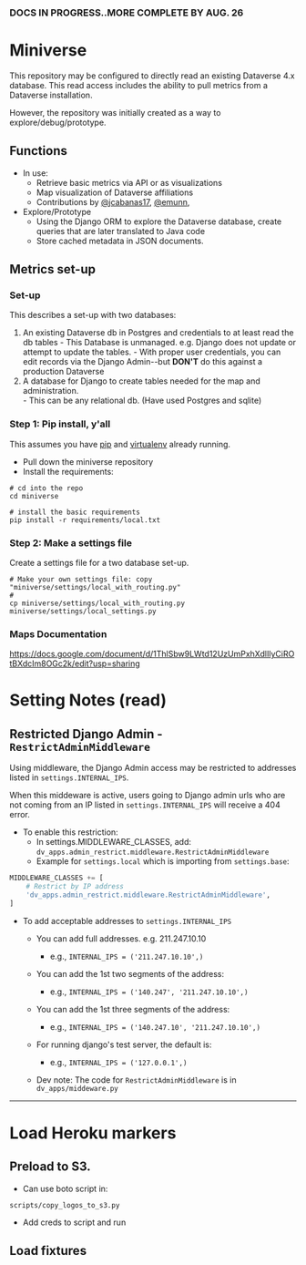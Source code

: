 ### __DOCS IN PROGRESS..MORE COMPLETE BY AUG. 26__

# Miniverse

This repository may be configured to directly read an existing Dataverse 4.x database.
This read access includes the ability to pull metrics from a Dataverse installation.  

However, the repository was initially created as a way to explore/debug/prototype.

## Functions

- In use:
  - Retrieve basic metrics via API or as visualizations
  - Map visualization of Dataverse affiliations
  - Contributions by [@jcabanas17](https://github.com/jcabanas17), [@emunn](https://github.com/emunn),
- Explore/Prototype
  - Using the Django ORM to explore the Dataverse database, create queries that are later translated to Java code
  - Store cached metadata in JSON documents.   


## Metrics set-up


### Set-up

This describes a set-up with two databases:
  1. An existing Dataverse db in Postgres and credentials to at least read the db tables
    - This Database is unmanaged.  e.g. Django does not update or attempt to update the tables.
    - With proper user credentials, you can edit records via the Django Admin--but **DON'T** do this against a production Dataverse
  2. A database for Django to create tables needed for the map and administration.  
    - This can be any relational db.  (Have used Postgres and sqlite)


### Step 1: Pip install, y'all

This assumes you have [pip](https://pip.pypa.io/en/stable/installing/) and [virtualenv](https://virtualenv.pypa.io/en/stable/installation/) already running.

- Pull down the miniverse repository
- Install the requirements:

```
# cd into the repo
cd miniverse

# install the basic requirements
pip install -r requirements/local.txt
```

### Step 2: Make a settings file

Create a settings file for a two database set-up.

```
# Make your own settings file: copy "miniverse/settings/local_with_routing.py"
#
cp miniverse/settings/local_with_routing.py miniverse/settings/local_settings.py

```



### Maps Documentation

https://docs.google.com/document/d/1ThlSbw9LWtd12UzUmPxhXdlIlyCiROtBXdcIm8OGc2k/edit?usp=sharing


# Setting Notes (read)

## Restricted Django Admin - ```RestrictAdminMiddleware```

Using middleware, the Django Admin access may be restricted to addresses listed in ```settings.INTERNAL_IPS```.

When this middeware is active, users going to Django admin urls who are not coming from an IP listed in ```settings.INTERNAL_IPS``` will receive a 404 error.

- To enable this restriction:
    - In settings.MIDDLEWARE_CLASSES, add: ```dv_apps.admin_restrict.middleware.RestrictAdminMiddleware```
    - Example for ```settings.local``` which is importing from ```settings.base```:

```python
MIDDLEWARE_CLASSES += [
    # Restrict by IP address
    'dv_apps.admin_restrict.middleware.RestrictAdminMiddleware',
]
```

- To add acceptable addresses to ```settings.INTERNAL_IPS```
    - You can add full addresses.  e.g. 211.247.10.10
        - e.g., ```INTERNAL_IPS = ('211.247.10.10',)```
    - You can add the 1st two segments of the address:
        - e.g., ```INTERNAL_IPS = ('140.247', '211.247.10.10',)```
    - You can add the 1st three segments of the address:
        - e.g., ```INTERNAL_IPS = ('140.247.10', '211.247.10.10',)```
    - For running django's test server, the default is:
        - e.g., ```INTERNAL_IPS = ('127.0.0.1',)```

  - Dev note: The code for ```RestrictAdminMiddleware``` is in ```dv_apps/middeware.py```
---


# Load Heroku markers

## Preload to S3.  

- Can use boto script in:

```
scripts/copy_logos_to_s3.py
```

- Add creds to script and run

## Load fixtures

```heroku run python manage.py loaddata dv_apps/installations/fixtures/heroku_installations_2016_0811.json
```
